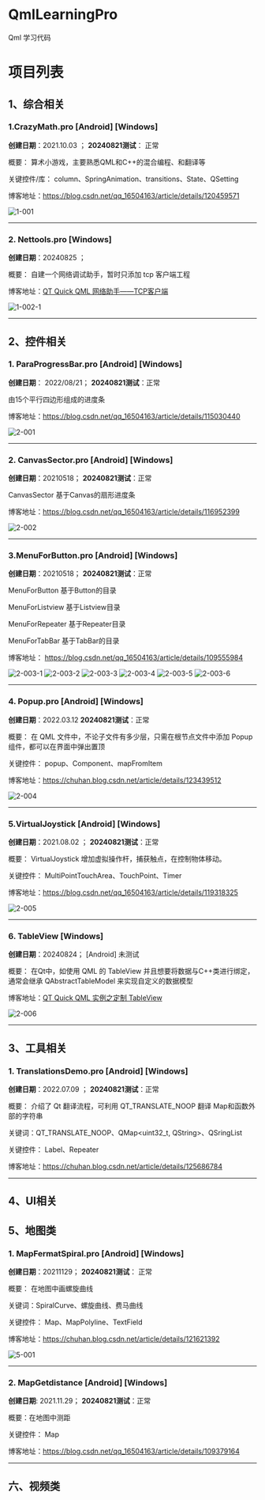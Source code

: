 # QmlLearningPro
Qml 学习代码


# 项目列表

## 1、综合相关

### 1.CrazyMath.pro [Android] [Windows]

**创建日期**：2021.10.03 ； **20240821测试**：  正常 
 
概要： 算术小游戏，主要熟悉QML和C++的混合编程、和翻译等

关键控件/库： column、SpringAnimation、transitions、State、QSetting

博客地址：https://blog.csdn.net/qq_16504163/article/details/120459571

![1-001](ReadmeQrc/1-001.gif)

---

### 2. Nettools.pro  [Windows]

**创建日期**：20240825 ； 
 
概要： 自建一个网络调试助手，暂时只添加 tcp 客户端工程

博客地址：[QT Quick QML 网络助手——TCP客户端](https://blog.csdn.net/qq_16504163/article/details/141507680)

![1-002-1](ReadmeQrc/1-002-1.gif) 

---

## 2、控件相关

### 1. ParaProgressBar.pro   [Android] [Windows]

**创建日期**： 2022/08/21； **20240821测试**：正常 

由15个平行四边形组成的进度条

博客地址：https://blog.csdn.net/qq_16504163/article/details/115030440

![2-001](ReadmeQrc/2-001.gif)

---

### 2. CanvasSector.pro [Android] [Windows]

**创建日期**：20210518； **20240821测试**：正常 

CanvasSector 基于Canvas的扇形进度条

博客地址：https://blog.csdn.net/qq_16504163/article/details/116952399

![2-002](ReadmeQrc/2-002.gif)

---

### 3.MenuForButton.pro [Android] [Windows]

**创建日期**：20210518； **20240821测试**：正常 

MenuForButton 基于Button的目录

MenuForListview 基于Listview目录

MenuForRepeater 基于Repeater目录

MenuForTabBar 基于TabBar的目录

博客地址： https://blog.csdn.net/qq_16504163/article/details/109555984

![2-003-1](ReadmeQrc/2-003-1.gif)
![2-003-2](ReadmeQrc/2-003-2.gif)
![2-003-3](ReadmeQrc/2-003-3.gif)
![2-003-4](ReadmeQrc/2-003-4.gif)
![2-003-5](ReadmeQrc/2-003-5.gif)
![2-003-6](ReadmeQrc/2-003-6.gif)

---

### 4. Popup.pro [Android] [Windows]

**创建日期**：2022.03.12 **20240821测试**：正常

概要： 在 QML 文件中，不论子文件有多少层，只需在根节点文件中添加 Popup 组件，都可以在界面中弹出置顶

关键控件： popup、Component、mapFromItem

博客地址：https://chuhan.blog.csdn.net/article/details/123439512

![2-004](ReadmeQrc/2-004.gif)

---

### 5.VirtualJoystick  [Android] [Windows]

**创建日期**：2021.08.02 ； **20240821测试**：正常
 
概要： VirtualJoystick  增加虚拟操作杆，捕获触点，在控制物体移动。

关键控件： MultiPointTouchArea、TouchPoint、Timer

博客地址：https://blog.csdn.net/qq_16504163/article/details/119318325

![2-005](ReadmeQrc/2-005.gif)

---

### 6. TableView  [Windows]

**创建日期**：20240824； [Android] 未测试
 
概要： 在Qt中，如使用 QML 的 TableView 并且想要将数据与C++类进行绑定，通常会继承 QAbstractTableModel 来实现自定义的数据模型

博客地址：[QT Quick QML 实例之定制 TableView](https://blog.csdn.net/qq_16504163/article/details/141499450)

![2-006](ReadmeQrc/2-006.gif)

---

## 3、工具相关

### 1. TranslationsDemo.pro [Android] [Windows]

**创建日期**：2022.07.09 ； **20240821测试**：正常
 
概要： 介绍了 Qt 翻译流程，可利用 QT_TRANSLATE_NOOP 翻译 Map和函数外部的字符串

关键词：QT_TRANSLATE_NOOP、QMap<uint32_t, QString>、QSringList

关键控件： Label、Repeater

博客地址：https://chuhan.blog.csdn.net/article/details/125686784

---


## 4、UI相关

## 5、地图类

### 1. MapFermatSpiral.pro  [Android] [Windows]

**创建日期**：20211129；  **20240821测试**： 正常
 
概要： 在地图中画螺旋曲线

关键词：SpiralCurve、螺旋曲线、费马曲线

关键控件： Map、MapPolyline、TextField

博客地址：https://chuhan.blog.csdn.net/article/details/121621392

![5-001](ReadmeQrc/5-001.gif)

---

### 2. MapGetdistance [Android] [Windows]

**创建日期**: 2021.11.29； **20240821测试**：正常

概要：在地图中测距

关键控件： Map

博客地址：https://blog.csdn.net/qq_16504163/article/details/109379164

---

## 六、视频类
